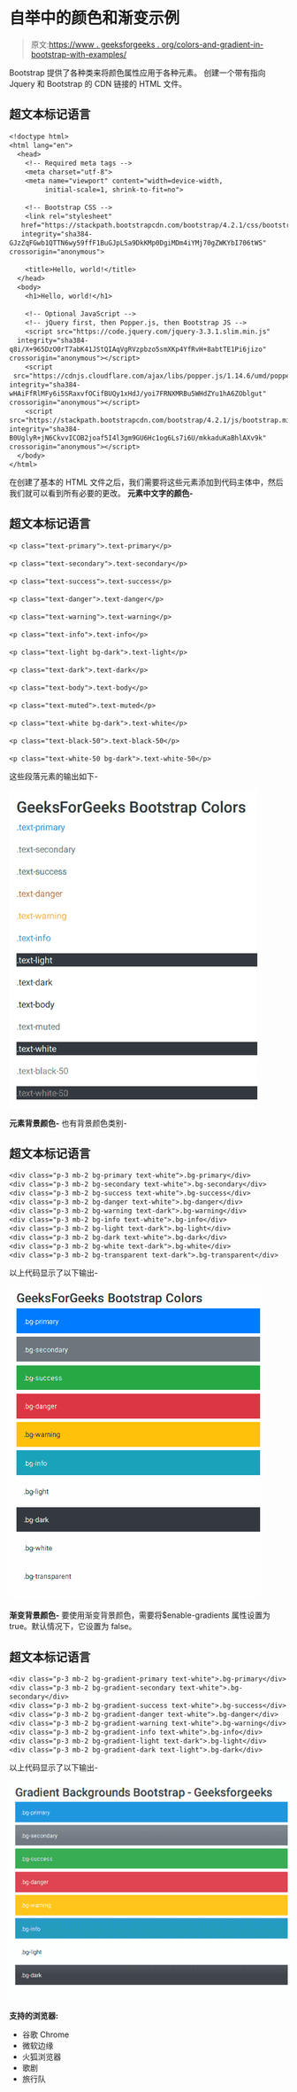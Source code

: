 # 自举中的颜色和渐变示例

> 原文:[https://www . geeksforgeeks . org/colors-and-gradient-in-bootstrap-with-examples/](https://www.geeksforgeeks.org/colors-and-gradients-in-bootstrap-with-examples/)

Bootstrap 提供了各种类来将颜色属性应用于各种元素。
创建一个带有指向 Jquery 和 Bootstrap 的 CDN 链接的 HTML 文件。

## 超文本标记语言

```
<!doctype html>
<html lang="en">
  <head>
    <!-- Required meta tags -->
    <meta charset="utf-8">
    <meta name="viewport" content="width=device-width,
         initial-scale=1, shrink-to-fit=no">

    <!-- Bootstrap CSS -->
    <link rel="stylesheet"
   href="https://stackpath.bootstrapcdn.com/bootstrap/4.2.1/css/bootstrap.min.css"
   integrity="sha384-GJzZqFGwb1QTTN6wy59ffF1BuGJpLSa9DkKMp0DgiMDm4iYMj70gZWKYbI706tWS"
crossorigin="anonymous">

    <title>Hello, world!</title>
  </head>
  <body>
    <h1>Hello, world!</h1>

    <!-- Optional JavaScript -->
    <!-- jQuery first, then Popper.js, then Bootstrap JS -->
    <script src="https://code.jquery.com/jquery-3.3.1.slim.min.js"
  integrity="sha384-q8i/X+965DzO0rT7abK41JStQIAqVgRVzpbzo5smXKp4YfRvH+8abtTE1Pi6jizo"
crossorigin="anonymous"></script>
    <script
 src="https://cdnjs.cloudflare.com/ajax/libs/popper.js/1.14.6/umd/popper.min.js"
integrity="sha384-wHAiFfRlMFy6i5SRaxvfOCifBUQy1xHdJ/yoi7FRNXMRBu5WHdZYu1hA6ZOblgut"
crossorigin="anonymous"></script>
    <script
src="https://stackpath.bootstrapcdn.com/bootstrap/4.2.1/js/bootstrap.min.js"
integrity="sha384-B0UglyR+jN6CkvvICOB2joaf5I4l3gm9GU6Hc1og6Ls7i6U/mkkaduKaBhlAXv9k"
crossorigin="anonymous"></script>
  </body>
</html>
```

在创建了基本的 HTML 文件之后，我们需要将这些元素添加到代码主体中，然后我们就可以看到所有必要的更改。
**元素中文字的颜色-**

## 超文本标记语言

```
<p class="text-primary">.text-primary</p>

<p class="text-secondary">.text-secondary</p>

<p class="text-success">.text-success</p>

<p class="text-danger">.text-danger</p>

<p class="text-warning">.text-warning</p>

<p class="text-info">.text-info</p>

<p class="text-light bg-dark">.text-light</p>

<p class="text-dark">.text-dark</p>

<p class="text-body">.text-body</p>

<p class="text-muted">.text-muted</p>

<p class="text-white bg-dark">.text-white</p>

<p class="text-black-50">.text-black-50</p>

<p class="text-white-50 bg-dark">.text-white-50</p>
```

这些段落元素的输出如下-

![](img/1345fbb262c1ee374380faf5b2fcf963.png)

**元素背景颜色-**
也有背景颜色类别-

## 超文本标记语言

```
<div class="p-3 mb-2 bg-primary text-white">.bg-primary</div>
<div class="p-3 mb-2 bg-secondary text-white">.bg-secondary</div>
<div class="p-3 mb-2 bg-success text-white">.bg-success</div>
<div class="p-3 mb-2 bg-danger text-white">.bg-danger</div>
<div class="p-3 mb-2 bg-warning text-dark">.bg-warning</div>
<div class="p-3 mb-2 bg-info text-white">.bg-info</div>
<div class="p-3 mb-2 bg-light text-dark">.bg-light</div>
<div class="p-3 mb-2 bg-dark text-white">.bg-dark</div>
<div class="p-3 mb-2 bg-white text-dark">.bg-white</div>
<div class="p-3 mb-2 bg-transparent text-dark">.bg-transparent</div>
```

以上代码显示了以下输出-

![](img/bbfb473a73d148cd60d597ce06280652.png)

**渐变背景颜色-**
要使用渐变背景颜色，需要将$enable-gradients 属性设置为 true。默认情况下，它设置为 false。

## 超文本标记语言

```
<div class="p-3 mb-2 bg-gradient-primary text-white">.bg-primary</div>
<div class="p-3 mb-2 bg-gradient-secondary text-white">.bg-secondary</div>
<div class="p-3 mb-2 bg-gradient-success text-white">.bg-success</div>
<div class="p-3 mb-2 bg-gradient-danger text-white">.bg-danger</div>
<div class="p-3 mb-2 bg-gradient-warning text-white">.bg-warning</div>
<div class="p-3 mb-2 bg-gradient-info text-white">.bg-info</div>
<div class="p-3 mb-2 bg-gradient-light text-dark">.bg-light</div>
<div class="p-3 mb-2 bg-gradient-dark text-light">.bg-dark</div>
```

以上代码显示了以下输出-

![](img/c20fe6c7cee8178d8f43dc35ebf96110.png)

**支持的浏览器:**

*   谷歌 Chrome
*   微软边缘
*   火狐浏览器
*   歌剧
*   旅行队